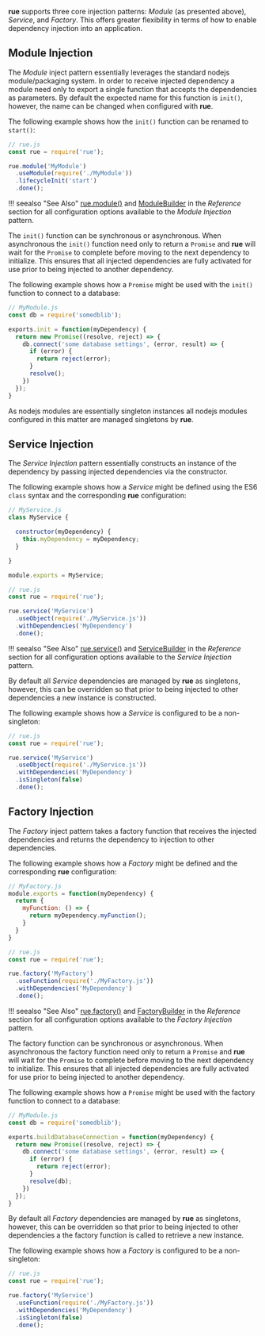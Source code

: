 **rue** supports three core injection patterns: *Module* (as presented above),
*Service*, and *Factory*. This offers greater flexibility in terms of how to
enable dependency injection into an application.

## Module Injection
The *Module* inject pattern essentially leverages the standard nodejs
module/packaging system. In order to receive injected dependency a module need
only to export a single function that accepts the dependencies as parameters. By
default the expected name for this function is `init()`, however, the name can
be changed when configured with **rue**.

The following example shows how the `init()` function can be renamed to
`start()`:

```javascript hl_lines="6"
// rue.js
const rue = require('rue');

rue.module('MyModule')
  .useModule(require('./MyModule'))
  .lifecycleInit('start')
  .done();
```

!!! seealso "See Also"
    [rue.module()](../reference/module-rue.md#module) and
    [ModuleBuilder](../reference/class-module-builder.md) in the *Reference*
    section for all configuration options available to the *Module Injection*
    pattern.

The `init()` function can be synchronous or asynchronous. When asynchronous the
`init()` function need only to return a `Promise` and **rue** will wait for the
`Promise` to complete before moving to the next dependency to initialize. This
ensures that all injected dependencies are fully activated for use prior to
being injected to another dependency.

The following example shows how a `Promise` might be used with the `init()`
function to connect to a database:

```javascript
// MyModule.js
const db = require('somedblib');

exports.init = function(myDependency) {
  return new Promise((resolve, reject) => {
    db.connect('some database settings', (error, result) => {
      if (error) {
        return reject(error);
      }
      resolve();      
    })
  });
}

```

As nodejs modules are essentially singleton instances all nodejs modules
configured in this matter are managed singletons by **rue**.

## Service Injection
The *Service Injection* pattern essentially constructs an instance of the
dependency by passing injected dependencies via the constructor.

The following example shows how a *Service* might be defined using the ES6
`class` syntax and the corresponding **rue** configuration:

```javascript
// MyService.js
class MyService {

  constructor(myDependency) {
    this.myDependency = myDependency;
  }

}

module.exports = MyService;

// rue.js
const rue = require('rue');

rue.service('MyService')
  .useObject(require('./MyService.js'))
  .withDependencies('MyDependency')
  .done();
```

!!! seealso "See Also"
    [rue.service()](../reference/module-rue.md#service) and
    [ServiceBuilder](../reference/class-service-builder.md) in the *Reference*
    section for all configuration options available to the *Service Injection*
    pattern.

By default all *Service* dependencies are managed by **rue** as singletons,
however, this can be overridden so that prior to being injected to other
dependencies a new instance is constructed.

The following example shows how a *Service* is configured to be a non-singleton:

```javascript hl_lines="7"
// rue.js
const rue = require('rue');

rue.service('MyService')
  .useObject(require('./MyService.js'))
  .withDependencies('MyDependency')
  .isSingleton(false)
  .done();
```

## Factory Injection
The *Factory* inject pattern takes a factory function that receives the injected
dependencies and returns the dependency to injection to other dependencies.

The following example shows how a *Factory* might be defined and the
corresponding **rue** configuration:

```javascript
// MyFactory.js
module.exports = function(myDependency) {
  return {
    myFunction: () => {
      return myDependency.myFunction();
    }
  }
}

// rue.js
const rue = require('rue');

rue.factory('MyFactory')
  .useFunction(require('./MyFactory.js'))
  .withDependencies('MyDependency')
  .done();
```

!!! seealso "See Also"
    [rue.factory()](../reference/module-rue.md#factory) and
    [FactoryBuilder](../reference/class-factory-builder.md) in the *Reference*
    section for all configuration options available to the *Factory Injection*
    pattern.

The factory function can be synchronous or asynchronous. When asynchronous the
factory function need only to return a `Promise` and **rue** will wait for the
`Promise` to complete before moving to the next dependency to initialize. This
ensures that all injected dependencies are fully activated for use prior to
being injected to another dependency.

The following example shows how a `Promise` might be used with the factory
function to connect to a database:

```javascript
// MyModule.js
const db = require('somedblib');

exports.buildDatabaseConnection = function(myDependency) {
  return new Promise((resolve, reject) => {
    db.connect('some database settings', (error, result) => {
      if (error) {
        return reject(error);
      }
      resolve(db);
    })
  });
}

```

By default all *Factory* dependencies are managed by **rue** as singletons,
however, this can be overridden so that prior to being injected to other
dependencies a the factory function is called to retrieve a new instance.

The following example shows how a *Factory* is configured to be a non-singleton:

```javascript hl_lines="7"
// rue.js
const rue = require('rue');

rue.factory('MyService')
  .useFunction(require('./MyFactory.js'))
  .withDependencies('MyDependency')
  .isSingleton(false)
  .done();
```
